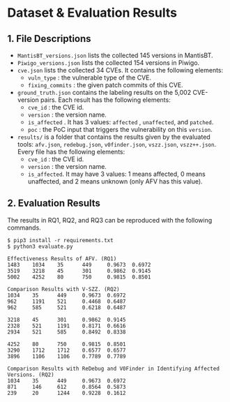 # Dataset & Evaluation Results

## 1. File Descriptions

* `MantisBT_versions.json`  lists the collected 145 versions in MantisBT.
* `Piwigo_versions.json`  lists the collected 154 versions in Piwigo.
* `cve.json` lists the collected 34 CVEs.  It contains the following elements:
   - `vuln_type` : the vulnerable type of the CVE.
   - `fixing_commits` : the given patch commits of this CVE.
* `ground_truth.json`  contains the labeling results on the 5,002 CVE-version pairs. Each result has the following elements:
    - `cve_id` : the CVE id.
    - `version` : the version name.
    - `is_affected` . It has 3 values: `affected` , `unaffected`, and `patched`.
    - `poc` : the PoC input that triggers the vulnerability on this `version`.
* `results/` is a folder that contains the results given by the evaluated tools: `afv.json`, `redebug.json`, `v0finder.json`, `vszz.json`, `vszz++.json`. Every file has the following elements:
    - `cve_id` : the CVE id.
    - `version` : the version name.
    - `is_affected`. It may have 3 values: 1 means affected, 0 means unaffected, and 2 means unknown (only AFV has this value).

## 2. Evaluation Results
The results in RQ1, RQ2, and RQ3 can be reproduced with the following commands.
```shell
$ pip3 install -r requirements.txt
$ python3 evaluate.py

Effectiveness Results of AFV. (RQ1)
1483    1034    35      449     0.9673  0.6972
3519    3218    45      301     0.9862  0.9145
5002    4252    80      750     0.9815  0.8501

Comparison Results with V-SZZ. (RQ2)
1034    35      449     0.9673  0.6972
962     1191    521     0.4468  0.6487
962     585     521     0.6218  0.6487

3218    45      301     0.9862  0.9145
2328    521     1191    0.8171  0.6616
2934    521     585     0.8492  0.8338

4252    80      750     0.9815  0.8501
3290    1712    1712    0.6577  0.6577
3896    1106    1106    0.7789  0.7789

Comparison Results with ReDebug and V0Finder in Identifying Affected Versions. (RQ2)
1034    35      449     0.9673  0.6972
871     146     612     0.8564  0.5873
239     20      1244    0.9228  0.1612
```